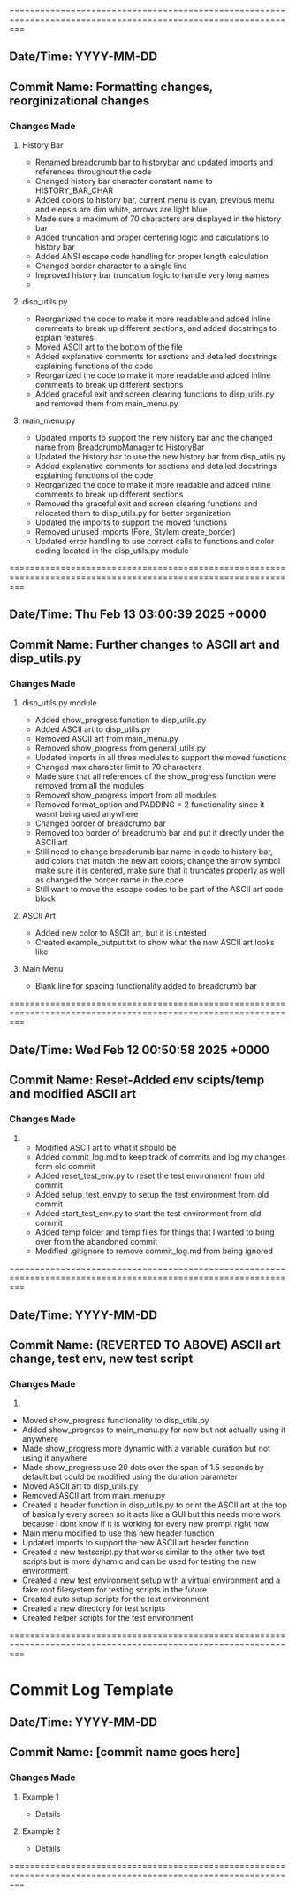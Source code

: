 ===============================================================================================================
## Date/Time: YYYY-MM-DD
## Commit Name: Formatting changes, reorginizational changes

### Changes Made
1. History Bar
   - Renamed breadcrumb bar to historybar and updated imports and references throughout the code
   - Changed history bar character constant name to HISTORY_BAR_CHAR
   - Added colors to history bar, current menu is cyan, previous menu and elepsis are dim white, arrows are light blue
   - Made sure a maximum of 70 characters are displayed in the history bar
   - Added truncation and proper centering logic and calculations to history bar
   - Added ANSI escape code handling for proper length calculation
   - Changed border character to a single line
   - Improved history bar truncation logic to handle very long names
   - 

2. disp_utils.py
   - Reorganized the code to make it more readable and added inline comments to break up different sections, and added docstrings to explain features
   - Moved ASCII art to the bottom of the file
   - Added explanative comments for sections and detailed docstrings explaining functions of the code
   - Reorganized the code to make it more readable and added inline comments to break up different sections
   - Added graceful exit and screen clearing functions to disp_utils.py and removed them from main_menu.py

3. main_menu.py
   - Updated imports to support the new history bar and the changed name from BreadcrumbManager to HistoryBar
   - Updated the history bar to use the new history bar from disp_utils.py
   - Added explanative comments for sections and detailed docstrings explaining functions of the code
   - Reorganized the code to make it more readable and added inline comments to break up different sections
   - Removed the graceful exit and screen clearing functions and relocated them to disp_utils.py for better organization
   - Updated the imports to support the moved functions
   - Removed unused imports (Fore, Stylem create_border)
   - Updated error handling to use correct calls to functions and color coding located in the disp_utils.py module

===============================================================================================================
## Date/Time: Thu Feb 13 03:00:39 2025 +0000
## Commit Name: Further changes to ASCII art and disp_utils.py

### Changes Made
1. disp_utils.py module
   - Added show_progress function to disp_utils.py
   - Added ASCII art to disp_utils.py
   - Removed ASCII art from main_menu.py
   - Removed show_progress from general_utils.py
   - Updated imports in all three modules to support the moved functions
   - Changed max character limit to 70 characters
   - Made sure that all references of the show_progress function were removed from all the modules
   - Removed show_progress import from all modules
   - Removed format_option and PADDING = 2 functionality since it wasnt being used anywhere
   - Changed border of breadcrumb bar
   - Removed top border of breadcrumb bar and put it directly under the ASCII art
   - Still need to change breadcrumb bar name in code to history bar, add colors that match the new art colors, change the arrow symbol make sure it is centered, make sure that it truncates properly as well as changed the border name in the code 
   - Still want to move the escape codes to be part of the ASCII art code block

2. ASCII Art
   - Added new color to ASCII art, but it is untested
   - Created example_output.txt to show what the new ASCII art looks like

3. Main Menu
   - Blank line for spacing functionality added to breadcrumb bar

===============================================================================================================
## Date/Time: Wed Feb 12 00:50:58 2025 +0000
## Commit Name: Reset-Added env scipts/temp and modified ASCII art

### Changes Made
1. 
   - Modified ASCII art to what it should be
   - Added commit_log.md to keep track of commits and log my changes form old commit
   - Added reset_test_env.py to reset the test environment from old commit
   - Added setup_test_env.py to setup the test environment from old commit
   - Added start_test_env.py to start the test environment from old commit
   - Added temp folder and temp files for things that I wanted to bring over from the abandoned commit
   - Modified .gitignore to remove commit_log.md from being ignored

===============================================================================================================
## Date/Time: YYYY-MM-DD
## Commit Name: (REVERTED TO ABOVE) ASCII art change, test env, new test script

### Changes Made
1. 
- Moved show_progress functionality to disp_utils.py
- Added show_progress to main_menu.py for now but not actually using it anywhere
- Made show_progress more dynamic with a variable duration but not using it anywhere
- Made show_progress use 20 dots over the span of 1.5 seconds by default but could be modified using the duration parameter
- Moved ASCII art to disp_utils.py
- Removed ASCII art from main_menu.py
- Created a header function in disp_utils.py to print the ASCII art at the top of basically every screen so it acts like a GUI but this needs more work because I dont know if it is working for every new prompt right now
- Main menu modified to use this new header function
- Updated imports to support the new ASCII art header function
- Created a new testscript.py that works similar to the other two test scripts but is more dynamic and can be used for testing the new environment
- Created a new test environment setup with a virtual environment and a fake root filesystem for testing scripts in the future
- Created auto setup scripts for the test environment
- Created a new directory for test scripts
- Created helper scripts for the test environment

===============================================================================================================
# Commit Log Template

## Date/Time: YYYY-MM-DD
## Commit Name: [commit name goes here]

### Changes Made
1. Example 1
   - Details

2. Example 2
   - Details

===============================================================================================================